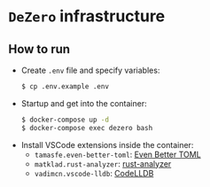 # `DeZero` infrastructure

## How to run
- Create `.env` file and specify variables:
  ```bash
  $ cp .env.example .env
  ```
- Startup and get into the container:
  ```bash
  $ docker-compose up -d
  $ docker-compose exec dezero bash
  ```
- Install VSCode extensions inside the container:
  - `tamasfe.even-better-toml`: [Even Better TOML](https://marketplace.visualstudio.com/items?itemName=tamasfe.even-better-toml)
  - `matklad.rust-analyzer`: [rust-analyzer](https://marketplace.visualstudio.com/items?itemName=matklad.rust-analyzer)
  - `vadimcn.vscode-lldb`: [CodeLLDB](https://marketplace.visualstudio.com/items?itemName=vadimcn.vscode-lldb)
